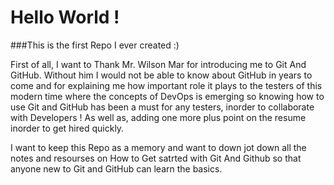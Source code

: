 # Hello World ! 

###This is the first Repo I ever created :) 

First of all, I want to Thank Mr. Wilson Mar for introducing me to Git And GitHub. Without him I would not be able to know about GitHub in years to come and for explaining me how  important role it plays to the testers of this modern time where the concepts of DevOps is emerging so knowing how to use Git and  GitHub has been a must for any testers, inorder to collaborate with Developers ! As well as, adding one more plus point on the resume inorder to get hired quickly.

I want to keep  this Repo as a memory and want to down jot down all the notes and resourses on How to Get satrted with Git And Github so that anyone new to Git and GitHub can learn the basics.


